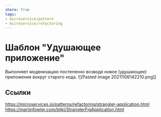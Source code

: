 ```yaml
---
share: True
tags: 
- microservice/pattern
- microservice/refactoring
---
```

# Шаблон "Удушающее приложение"
Выполняет моденизацию постепенно возводя новое (удушающее) приложение вокруг старого кода.
![[Pasted image 20211106142210.png]]
## Ссылки
https://microservices.io/patterns/refactoring/strangler-application.html
https://martinfowler.com/bliki/StranglerFigApplication.html